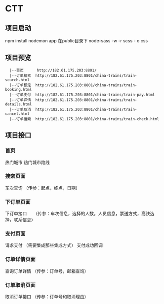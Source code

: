 # CTT

## 项目启动
  npm install
  nodemon app
  在public目录下 node-sass -w -r scss - o css

## 项目预览
```
  |--首页      http://182.61.175.203:8801/
  |--订单搜索  http://182.61.175.203:8801/china-trains/train-search.html
  |--订单预定  http://182.61.175.203:8801/china-trains/train-booking.html
  |--订单支付  http://182.61.175.203:8801/china-trains/train-pay.html
  |--订单详情  http://182.61.175.203:8801/china-trains/train-details.html
  |--订单取消  http://182.61.175.203:8801/china-trains/train-cancel.html
  |--订单搜索  http://182.61.175.203:8801/china-trains/train-check.html
```

## 项目接口
  ### 首页
  热门城市
  热门城市路线

  ### 搜索页面
  车次查询  （传参：起点，终点，日期）

  ### 下订单页面
  下订单接口　　（传参：车次信息，选择的人数，人员信息，票送方式，高铁选择，联系信息）

  ### 支付页面
  请求支付  （需要集成那些集成方式）
  支付成功回调

  ### 订单详情页面
  查询订单详情  （传参：订单号，邮箱查询）

  ### 订单取消页面
  取消订单接口 （传参：订单号和取消理由）
